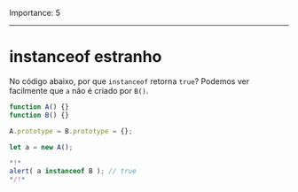 Importance: 5

---

# instanceof estranho

No código abaixo, por que `instanceof` retorna `true`? Podemos ver facilmente que `a` não é criado por `B()`.

```js run
function A() {}
function B() {}

A.prototype = B.prototype = {};

let a = new A();

*!*
alert( a instanceof B ); // true
*/!*
```
